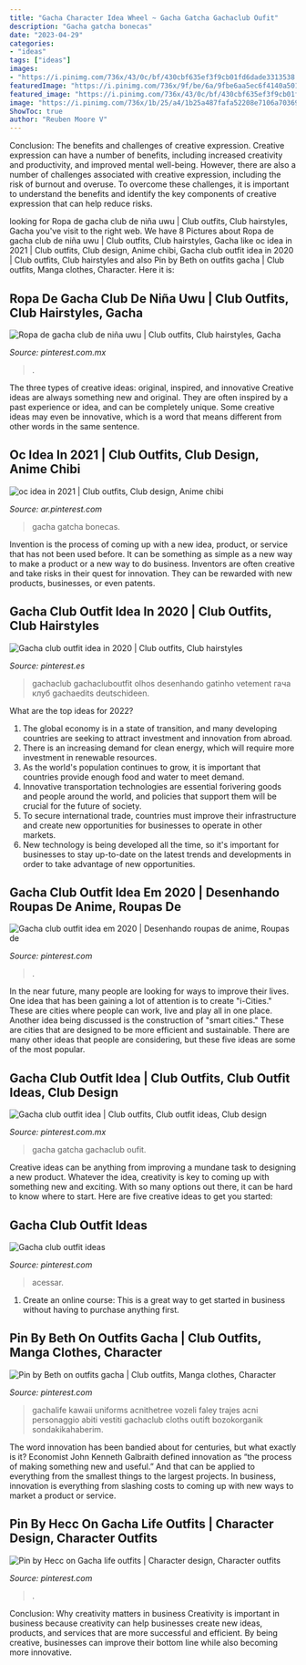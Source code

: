 ```yaml
---
title: "Gacha Character Idea Wheel ~ Gacha Gatcha Gachaclub Oufit"
description: "Gacha gatcha bonecas"
date: "2023-04-29"
categories:
- "ideas"
tags: ["ideas"]
images:
- "https://i.pinimg.com/736x/43/0c/bf/430cbf635ef3f9cb01fd6dade3313538.jpg"
featuredImage: "https://i.pinimg.com/736x/9f/be/6a/9fbe6aa5ec6f4140a5011bb108b19c5e.jpg"
featured_image: "https://i.pinimg.com/736x/43/0c/bf/430cbf635ef3f9cb01fd6dade3313538.jpg"
image: "https://i.pinimg.com/736x/1b/25/a4/1b25a487fafa52208e7106a703690c76.jpg"
ShowToc: true
author: "Reuben Moore V"
---
```



Conclusion: The benefits and challenges of creative expression.
Creative expression can have a number of benefits, including increased creativity and productivity, and improved mental well-being. However, there are also a number of challenges associated with creative expression, including the risk of burnout and overuse. To overcome these challenges, it is important to understand the benefits and identify the key components of creative expression that can help reduce risks.

	

		
looking for Ropa de gacha club de niña uwu | Club outfits, Club hairstyles, Gacha you've visit to the right web. We have 8 Pictures about Ropa de gacha club de niña uwu | Club outfits, Club hairstyles, Gacha like oc idea in 2021 | Club outfits, Club design, Anime chibi, Gacha club outfit idea in 2020 | Club outfits, Club hairstyles and also Pin by Beth on outfits gacha | Club outfits, Manga clothes, Character. Here it is:
		
    
## Ropa De Gacha Club De Niña Uwu | Club Outfits, Club Hairstyles, Gacha

<img loading=lazy src="https://i.pinimg.com/736x/95/be/a5/95bea599f11c3a7742310268d593b037.jpg" onerror="this.onerror=null;this.src='https://tse3.mm.bing.net/th?id=OIP.dWPEQ99YHA900-uliIs14AHaHY&amp;pid=15.1';" alt="Ropa de gacha club de niña uwu | Club outfits, Club hairstyles, Gacha">

_Source: pinterest.com.mx_

>. 

	

The three types of creative ideas: original, inspired, and innovative
Creative ideas are always something new and original. They are often inspired by a past experience or idea, and can be completely unique. Some creative ideas may even be innovative, which is a word that means different from other words in the same sentence.

    
## Oc Idea In 2021 | Club Outfits, Club Design, Anime Chibi

<img loading=lazy src="https://i.pinimg.com/736x/62/b4/a3/62b4a32c1c3f8b0ff57a4307ef1d982b.jpg" onerror="this.onerror=null;this.src='https://tse1.mm.bing.net/th?id=OIP.UDR2b48SlelG9GtNv2VK-gHaJ3&amp;pid=15.1';" alt="oc idea in 2021 | Club outfits, Club design, Anime chibi">

_Source: ar.pinterest.com_

>gacha gatcha bonecas. 

	

Invention is the process of coming up with a new idea, product, or service that has not been used before. It can be something as simple as a new way to make a product or a new way to do business. Inventors are often creative and take risks in their quest for innovation. They can be rewarded with new products, businesses, or even patents.

    
## Gacha Club Outfit Idea In 2020 | Club Outfits, Club Hairstyles

<img loading=lazy src="https://i.pinimg.com/736x/46/40/ca/4640ca2ff3da629b031db06f6ac7b140.jpg" onerror="this.onerror=null;this.src='https://tse2.mm.bing.net/th?id=OIP.FEVwhKdLh8y74EHKArEpFwHaHV&amp;pid=15.1';" alt="Gacha club outfit idea in 2020 | Club outfits, Club hairstyles">

_Source: pinterest.es_

>gachaclub gachacluboutfit olhos desenhando gatinho vetement гача клуб gachaedits deutschideen. 

	

What are the top ideas for 2022?
1. The global economy is in a state of transition, and many developing countries are seeking to attract investment and innovation from abroad.
2. There is an increasing demand for clean energy, which will require more investment in renewable resources.
3. As the world's population continues to grow, it is important that countries provide enough food and water to meet demand.
4. Innovative transportation technologies are essential forivering goods and people around the world, and policies that support them will be crucial for the future of society.
5. To secure international trade, countries must improve their infrastructure and create new opportunities for businesses to operate in other markets.
6. New technology is being developed all the time, so it's important for businesses to stay up-to-date on the latest trends and developments in order to take advantage of new opportunities.

    
## Gacha Club Outfit Idea Em 2020 | Desenhando Roupas De Anime, Roupas De

<img loading=lazy src="https://i.pinimg.com/736x/96/6f/03/966f03fbb6349b586938bb09125eb888.jpg" onerror="this.onerror=null;this.src='https://tse1.mm.bing.net/th?id=OIP.yCcoNjP5PtlGIzV4WdIxEQHaHS&amp;pid=15.1';" alt="Gacha club outfit idea em 2020 | Desenhando roupas de anime, Roupas de">

_Source: pinterest.com_

>. 

	

In the near future, many people are looking for ways to improve their lives. One idea that has been gaining a lot of attention is to create "i-Cities." These are cities where people can work, live and play all in one place. Another idea being discussed is the construction of "smart cities." These are cities that are designed to be more efficient and sustainable. There are many other ideas that people are considering, but these five ideas are some of the most popular.

    
## Gacha Club Outfit Idea | Club Outfits, Club Outfit Ideas, Club Design

<img loading=lazy src="https://i.pinimg.com/736x/1b/25/a4/1b25a487fafa52208e7106a703690c76.jpg" onerror="this.onerror=null;this.src='https://tse4.mm.bing.net/th?id=OIP.uMTPplFeHCDBwhFBa-cCEQHaHT&amp;pid=15.1';" alt="Gacha club outfit idea | Club outfits, Club outfit ideas, Club design">

_Source: pinterest.com.mx_

>gacha gatcha gachaclub oufit. 

	

Creative ideas can be anything from improving a mundane task to designing a new product. Whatever the idea, creativity is key to coming up with something new and exciting. With so many options out there, it can be hard to know where to start. Here are five creative ideas to get you started:

    
## Gacha Club Outfit Ideas

<img loading=lazy src="https://i.pinimg.com/736x/43/0c/bf/430cbf635ef3f9cb01fd6dade3313538.jpg" onerror="this.onerror=null;this.src='https://tse1.mm.bing.net/th?id=OIP.ATEpWDXebAgfuYAqV0_w_wHaFU&amp;pid=15.1';" alt="Gacha club outfit ideas">

_Source: pinterest.com_

>acessar. 

	

1. Create an online course: This is a great way to get started in business without having to purchase anything first.

    
## Pin By Beth On Outfits Gacha | Club Outfits, Manga Clothes, Character

<img loading=lazy src="https://i.pinimg.com/736x/9f/be/6a/9fbe6aa5ec6f4140a5011bb108b19c5e.jpg" onerror="this.onerror=null;this.src='https://tse4.mm.bing.net/th?id=OIP.2qwq-VnFewWir9MweWPyhwHaHa&amp;pid=15.1';" alt="Pin by Beth on outfits gacha | Club outfits, Manga clothes, Character">

_Source: pinterest.com_

>gachalife kawaii uniforms acnithetree vozeli faley trajes acni personaggio abiti vestiti gachaclub cloths outift bozokorganik sondakikahaberim. 

	

The word innovation has been bandied about for centuries, but what exactly is it? Economist John Kenneth Galbraith defined innovation as “the process of making something new and useful.” And that can be applied to everything from the smallest things to the largest projects. In business, innovation is everything from slashing costs to coming up with new ways to market a product or service.

    
## Pin By Hecc On Gacha Life Outfits | Character Design, Character Outfits

<img loading=lazy src="https://i.pinimg.com/736x/4d/ee/9a/4dee9ae9771c18a430590fb46b4081ce.jpg" onerror="this.onerror=null;this.src='https://tse2.mm.bing.net/th?id=OIP.b2C6uqYULDdk4aJMspGFbwHaE8&amp;pid=15.1';" alt="Pin by Hecc on Gacha life outfits | Character design, Character outfits">

_Source: pinterest.com_

>. 

	

Conclusion: Why creativity matters in business
Creativity is important in business because creativity can help businesses create new ideas, products, and services that are more successful and efficient. By being creative, businesses can improve their bottom line while also becoming more innovative.

